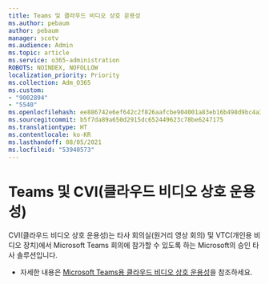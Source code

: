 ```yaml
---
title: Teams 및 클라우드 비디오 상호 운용성
ms.author: pebaum
author: pebaum
manager: scotv
ms.audience: Admin
ms.topic: article
ms.service: o365-administration
ROBOTS: NOINDEX, NOFOLLOW
localization_priority: Priority
ms.collection: Adm_O365
ms.custom:
- "9002894"
- "5540"
ms.openlocfilehash: ee886742e6ef642c2f826aafcbe904001a83eb16b498d9bc4a39ae4297a3ccfb
ms.sourcegitcommit: b5f7da89a650d2915dc652449623c78be6247175
ms.translationtype: HT
ms.contentlocale: ko-KR
ms.lasthandoff: 08/05/2021
ms.locfileid: "53940573"
---
```

# <a name="teams-and-cloud-video-interop-cvi"></a>Teams 및 CVI(클라우드 비디오 상호 운용성)

CVI(클라우드 비디오 상호 운용성)는 타사 회의실(원거리 영상 회의) 및 VTC(개인용 비디오 장치)에서 Microsoft Teams 회의에 참가할 수 있도록 하는 Microsoft의 승인 타사 솔루션입니다.

- 자세한 내용은 [Microsoft Teams용 클라우드 비디오 상호 운용성](https://docs.microsoft.com/microsoftteams/cloud-video-interop)을 참조하세요.
